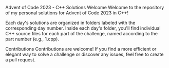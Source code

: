 Advent of Code 2023 - C++ Solutions
Welcome
Welcome to the repository of my personal solutions for Advent of Code 2023 in C++!

Each day's solutions are organized in folders labeled with the corresponding day number. Inside each day's folder, you'll find individual C++ source files for each part of the challenge, named according to the part number (e.g., 1.cpp).

Contributions
Contributions are welcome! If you find a more efficient or elegant way to solve a challenge or discover any issues, feel free to create a pull request.